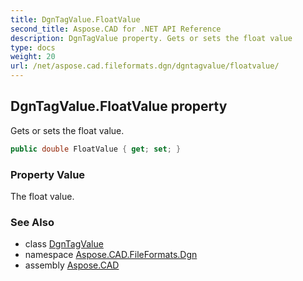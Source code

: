 ```yaml
---
title: DgnTagValue.FloatValue
second_title: Aspose.CAD for .NET API Reference
description: DgnTagValue property. Gets or sets the float value
type: docs
weight: 20
url: /net/aspose.cad.fileformats.dgn/dgntagvalue/floatvalue/
---
```

## DgnTagValue.FloatValue property

Gets or sets the float value.

```csharp
public double FloatValue { get; set; }
```

### Property Value

The float value.

### See Also

* class [DgnTagValue](../)
* namespace [Aspose.CAD.FileFormats.Dgn](../../dgntagvalue/)
* assembly [Aspose.CAD](../../../)


